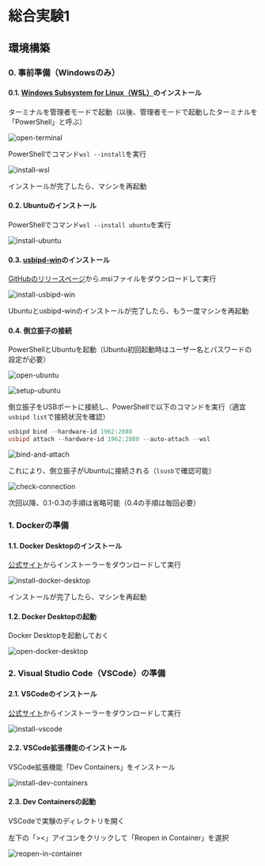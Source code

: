 # 総合実験1

## 環境構築

### 0. 事前準備（Windowsのみ）

#### 0.1. [Windows Subsystem for Linux（WSL）](https://learn.microsoft.com/ja-jp/windows/wsl/about)のインストール

ターミナルを管理者モードで起動（以後、管理者モードで起動したターミナルを「PowerShell」と呼ぶ）

![open-terminal](assets/open-terminal.png)

PowerShellでコマンド`wsl --install`を実行

![install-wsl](assets/install-wsl.png)

インストールが完了したら、マシンを再起動

#### 0.2. Ubuntuのインストール

PowerShellでコマンド`wsl --install ubuntu`を実行

![install-ubuntu](assets/install-ubuntu.png)

#### 0.3. [usbipd-win](https://learn.microsoft.com/ja-jp/windows/wsl/connect-usb)のインストール

[GitHubのリリースページ](https://github.com/dorssel/usbipd-win/releases)から.msiファイルをダウンロードして実行

![install-usbipd-win](assets/install-usbipd-win.png)

Ubuntuとusbipd-winのインストールが完了したら、もう一度マシンを再起動

#### 0.4. 倒立振子の接続

PowerShellとUbuntuを起動（Ubuntu初回起動時はユーザー名とパスワードの設定が必要）

![open-ubuntu](assets/open-ubuntu.png)

![setup-ubuntu](assets/setup-ubuntu.png)

倒立振子をUSBポートに接続し、PowerShellで以下のコマンドを実行（適宜`usbipd list`で接続状況を確認）

```powershell
usbipd bind --hardware-id 1962:2080
usbipd attach --hardware-id 1962:2080 --auto-attach --wsl
```

![bind-and-attach](assets/bind-and-attach.png)

これにより、倒立振子がUbuntuに接続される（`lsusb`で確認可能）

![check-connection](assets/check-connection.png)

次回以降、0.1-0.3の手順は省略可能（0.4の手順は毎回必要）

### 1. Dockerの準備

#### 1.1. Docker Desktopのインストール

[公式サイト](https://www.docker.com/products/docker-desktop)からインストーラーをダウンロードして実行

![install-docker-desktop](assets/install-docker-desktop.png)

インストールが完了したら、マシンを再起動

#### 1.2. Docker Desktopの起動

Docker Desktopを起動しておく

![open-docker-desktop](assets/open-docker-desktop.png)

### 2. Visual Studio Code（VSCode）の準備

#### 2.1. VSCodeのインストール

[公式サイト](https://code.visualstudio.com)からインストーラーをダウンロードして実行

![install-vscode](assets/install-vscode.png)

#### 2.2. VSCode拡張機能のインストール

VSCode拡張機能「Dev Containers」をインストール

![install-dev-containers](assets/install-dev-containers.png)

#### 2.3. Dev Containersの起動

VSCodeで実験のディレクトリを開く

左下の「><」アイコンをクリックして「Reopen in Container」を選択

![reopen-in-container](assets/reopen-in-container.png)
